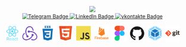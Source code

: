 <div id="header" align="center">
  <img cursor="default" src="https://media.giphy.com/media/IeRdg7gLkfK1ly2mFU/giphy.gif" width="100"/>
</div>
<div id="badges" align="center">
  <a href="https://t.me/Denis_ostapen">
    <img src="https://img.shields.io/badge/Telegram-blue?style=for-the-badge&logo=telegram&logoColor=white" alt="Telegram Badge"/>
  </a>
  <a href="https://www.linkedin.com/in/%D0%B4%D0%B5%D0%BD%D0%B8%D1%81-%D0%BE%D1%81%D1%82%D0%B0%D0%BF%D0%B5%D0%BD%D0%BA%D0%BE-916678233/">
    <img src="https://img.shields.io/badge/LinkedIn-blue?style=for-the-badge&logo=linkedin&logoColor=white" alt="LinkedIn Badge"/>
  </a>
  <a href="https://vk.com/denis32">
    <img src="https://img.shields.io/badge/VKontakte-blue?style=for-the-badge&logo=VK&logoColor=white" alt="vkontakte Badge"/>
  </a>
</div>
<div align="center">
  <img src="https://komarev.com/ghpvc/?username=your-github-Denis-Ostapenko&style=flat-square&color=blue" alt=""/>
</div>


<div align="center">
  <img src="https://github.com/devicons/devicon/blob/master/icons/react/react-original-wordmark.svg" title="React" alt="React" width="40" height="40"/>&nbsp;
  <img src="https://github.com/devicons/devicon/blob/master/icons/redux/redux-original.svg" title="Redux" alt="Redux " width="40" height="40"/>&nbsp;
  <img src="https://github.com/devicons/devicon/blob/master/icons/css3/css3-plain-wordmark.svg"  title="CSS3" alt="CSS" width="40" height="40"/>&nbsp;
  <img src="https://github.com/devicons/devicon/blob/master/icons/html5/html5-original.svg" title="HTML5" alt="HTML" width="40" height="40"/>&nbsp;
  <img src="https://github.com/devicons/devicon/blob/master/icons/javascript/javascript-original.svg" title="JavaScript" alt="JavaScript" width="40" height="40"/>&nbsp;
  <img src="https://github.com/devicons/devicon/blob/master/icons/firebase/firebase-plain-wordmark.svg" title="Firebase" alt="Firebase" width="40" height="40"/>&nbsp;
  <img src="https://github.com/devicons/devicon/blob/master/icons/figma/figma-original.svg" title="Figma" alt="Figma" width="40" height="40"/>&nbsp;
  <img src="https://github.com/devicons/devicon/blob/master/icons/github/github-original.svg" title="Github" alt="Github" width="40" height="40"/>&nbsp;
  <img src="https://github.com/devicons/devicon/blob/master/icons/webpack/webpack-original.svg" title="Webpack" alt="Webpack" width="40" height="40"/>&nbsp;
  <img src="https://github.com/devicons/devicon/blob/master/icons/git/git-original-wordmark.svg" title="Git" **alt="Git" width="40" height="40"/>
</div>
